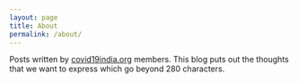 ```yaml
---
layout: page
title: About
permalink: /about/
---
```


Posts written by [covid19india.org](https://www.covid19india.org) members. This blog puts out the thoughts that we want to express which go beyond 280 characters.
